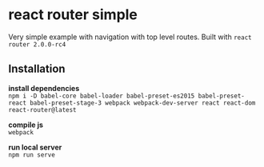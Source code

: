 # react router simple

Very simple example with navigation with top level routes.
Built with `react router 2.0.0-rc4`

## Installation

**install dependencies**  
`npm i -D babel-core babel-loader babel-preset-es2015 babel-preset-react babel-preset-stage-3 webpack webpack-dev-server react react-dom react-router@latest`

**compile js**  
`webpack`

**run local server**  
`npm run serve`
